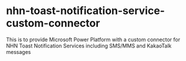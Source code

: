 # nhn-toast-notification-service-custom-connector
This is to provide Microsoft Power Platform with a custom connector for NHN Toast Notification Services including SMS/MMS and KakaoTalk messages
